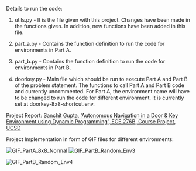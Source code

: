 Details to run the code:

1) utils.py - It is the file given with this project. Changes have been made in the functions given. In addition, new functions have been added in this file.

2) part_a.py - Contains the function definition to run the code for environments in Part A.

3) part_b.py - Contains the function definition to run the code for environments in Part B.

4) doorkey.py - Main file which should be run to execute Part A and Part B of the problem statement. The functions to call Part A and Part B code and currently uncommented. For Part A, the environment name will have to be changed to run the code for different environment. It is currently set at doorkey-8x8-shortcut.env.

Project Report: [Sanchit Gupta, 'Autonomous Navigation in a Door & Key Environment using Dynamic Programming', ECE 276B, Course Project, UCSD](https://github.com/sanchit3103/motion_planning/blob/main/label_correcting_algo/Report.pdf)

Project Implementation in form of GIF files for different environments:


![GIF_PartA_8x8_Normal](https://user-images.githubusercontent.com/4907348/208604724-f22f20a8-b07f-4729-bba7-b64be0909588.gif)   ![GIF_PartB_Random_Env3](https://user-images.githubusercontent.com/4907348/208604798-a7bf1d2b-75d6-44b8-a9fa-27eeaf0356d8.gif)


![GIF_PartB_Random_Env4](https://user-images.githubusercontent.com/4907348/208604831-a8da8a94-fd6f-4a7f-9253-a8a882f55d78.gif)
